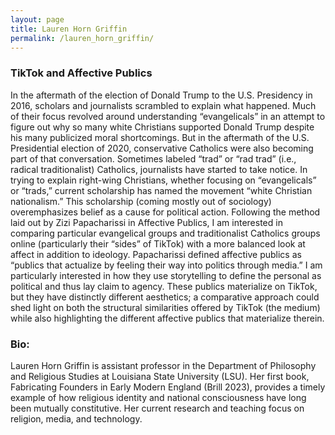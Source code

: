 ```yaml
---
layout: page
title: Lauren Horn Griffin
permalink: /lauren_horn_griffin/
---
```


<h3>TikTok and Affective Publics</h3>

<p>In the aftermath of the election of Donald Trump to the U.S. Presidency in 2016, scholars and journalists scrambled to explain what happened. Much of their focus revolved around understanding “evangelicals” in an attempt to figure out why so many white Christians supported Donald Trump despite his many publicized moral shortcomings. But in the aftermath of the U.S. Presidential election of 2020, conservative Catholics were also becoming part of that conversation. Sometimes labeled “trad” or “rad trad” (i.e., radical traditionalist) Catholics, journalists have started to take notice. In trying to explain right-wing Christians, whether focusing on “evangelicals” or “trads,” current scholarship has named the movement  “white Christian nationalism.” This scholarship (coming mostly out of sociology) overemphasizes belief as a cause for political action. Following the method laid out by Zizi Papacharissi in Affective Publics, I am interested in comparing particular evangelical groups and traditionalist Catholics groups online (particularly their “sides” of TikTok) with a more balanced look at affect in addition to ideology. Papacharissi defined affective publics as “publics that actualize by feeling their way into politics through media.” I am particularly interested in how they use storytelling to define the personal as political and thus lay claim to agency. These publics materialize on TikTok, but they have distinctly different aesthetics; a comparative approach could shed light on both the structural similarities offered by TikTok (the medium) while also highlighting the different affective publics that materialize therein.</p>

<h3>Bio:</h3>
<p>Lauren Horn Griffin is assistant professor in the Department of Philosophy and Religious Studies at Louisiana State University (LSU). Her first book, Fabricating Founders in Early Modern England (Brill 2023), provides a timely example of how religious identity and national consciousness have long been mutually constitutive. Her current research and teaching focus on religion, media, and technology.</p>